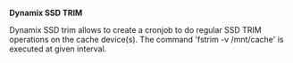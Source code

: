 **Dynamix SSD TRIM**

Dynamix SSD trim allows to create a cronjob to do regular SSD TRIM operations on the cache device(s).
The command 'fstrim -v /mnt/cache' is executed at given interval.
